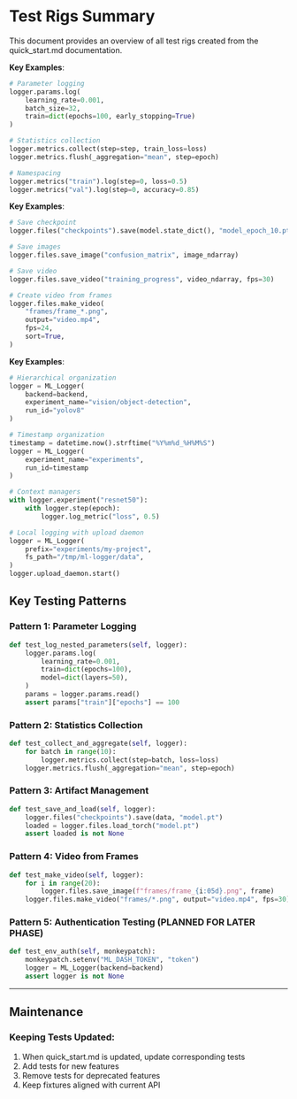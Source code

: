 # Test Rigs Summary

This document provides an overview of all test rigs created from the quick_start.md documentation.

**Key Examples**:
```python
# Parameter logging
logger.params.log(
    learning_rate=0.001,
    batch_size=32,
    train=dict(epochs=100, early_stopping=True)
)

# Statistics collection
logger.metrics.collect(step=step, train_loss=loss)
logger.metrics.flush(_aggregation="mean", step=epoch)

# Namespacing
logger.metrics("train").log(step=0, loss=0.5)
logger.metrics("val").log(step=0, accuracy=0.85)
```

**Key Examples**:
```python
# Save checkpoint
logger.files("checkpoints").save(model.state_dict(), "model_epoch_10.pt")

# Save images
logger.files.save_image("confusion_matrix", image_ndarray)

# Save video
logger.files.save_video("training_progress", video_ndarray, fps=30)

# Create video from frames
logger.files.make_video(
    "frames/frame_*.png",
    output="video.mp4",
    fps=24,
    sort=True,
)
```

**Key Examples**:
```python
# Hierarchical organization
logger = ML_Logger(
    backend=backend,
    experiment_name="vision/object-detection",
    run_id="yolov8"
)

# Timestamp organization
timestamp = datetime.now().strftime("%Y%m%d_%H%M%S")
logger = ML_Logger(
    experiment_name="experiments",
    run_id=timestamp
)

# Context managers
with logger.experiment("resnet50"):
    with logger.step(epoch):
        logger.log_metric("loss", 0.5)

# Local logging with upload daemon
logger = ML_Logger(
    prefix="experiments/my-project",
    fs_path="/tmp/ml-logger/data",
)
logger.upload_daemon.start()
```

## Key Testing Patterns

### Pattern 1: Parameter Logging
```python
def test_log_nested_parameters(self, logger):
    logger.params.log(
        learning_rate=0.001,
        train=dict(epochs=100),
        model=dict(layers=50),
    )
    params = logger.params.read()
    assert params["train"]["epochs"] == 100
```

### Pattern 2: Statistics Collection
```python
def test_collect_and_aggregate(self, logger):
    for batch in range(10):
        logger.metrics.collect(step=batch, loss=loss)
    logger.metrics.flush(_aggregation="mean", step=epoch)
```

### Pattern 3: Artifact Management
```python
def test_save_and_load(self, logger):
    logger.files("checkpoints").save(data, "model.pt")
    loaded = logger.files.load_torch("model.pt")
    assert loaded is not None
```

### Pattern 4: Video from Frames
```python
def test_make_video(self, logger):
    for i in range(20):
        logger.files.save_image(f"frames/frame_{i:05d}.png", frame)
    logger.files.make_video("frames/*.png", output="video.mp4", fps=30)
```

### Pattern 5: Authentication Testing (PLANNED FOR LATER PHASE)

```python
def test_env_auth(self, monkeypatch):
    monkeypatch.setenv("ML_DASH_TOKEN", "token")
    logger = ML_Logger(backend=backend)
    assert logger is not None
```

---

## Maintenance

### Keeping Tests Updated:
1. When quick_start.md is updated, update corresponding tests
2. Add tests for new features
3. Remove tests for deprecated features
4. Keep fixtures aligned with current API

